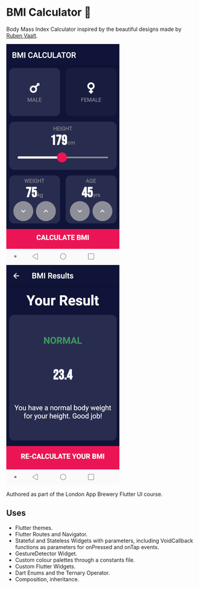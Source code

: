 # BMI Calculator 💪

Body Mass Index Calculator inspired by the beautiful designs made by [Ruben Vaalt](https://dribbble.com/shots/4585382-Simple-BMI-Calculator). 

![BMI Calc Results](docs/images/bmi-calc-stats-screen-300px.png)
![BMI Calc Results](docs/images/bmi-calc-results-screen-300px.png)

Authored as part of the London App Brewery Flutter UI course.

## Uses

- Flutter themes.
- Flutter Routes and Navigator.
- Stateful and Stateless Widgets with parameters, including VoidCallback functions as parameters for onPressed and onTap events. 
- GestureDetector Widget.
- Custom colour palettes through a constants file. 
- Custom Flutter Widgets.
- Dart Enums and the Ternary Operator.
- Composition, inheritance.

